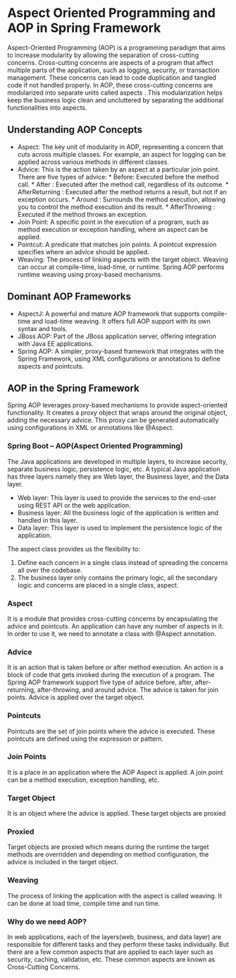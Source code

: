 # Aspect Oriented Programming and AOP in Spring Framework

Aspect-Oriented Programming (AOP) is a programming paradigm that aims to increase modularity by allowing the separation 
of cross-cutting concerns. 
Cross-cutting concerns are aspects of a program that affect multiple parts of the application, such as logging, security,
or transaction management. These concerns can lead to code duplication and tangled code if not handled properly.
In AOP, these cross-cutting concerns are modularized into separate units called aspects . 
This modularization helps keep the business logic clean and uncluttered by separating the additional functionalities into aspects.

## Understanding AOP Concepts
- Aspect: The key unit of modularity in AOP, representing a concern that cuts across multiple classes. 
           For example, an aspect for logging can be applied across various methods in different classes.
- Advice: This is the action taken by an aspect at a particular join point. There are five types of advice:
        * Before: Executed before the method call.
        * After : Executed after the method call, regardless of its outcome.
        * AfterReturning : Executed after the method returns a result, but not if an exception occurs.
        * Around : Surrounds the method execution, allowing you to control the method execution and its result.
        * AfterThrowing : Executed if the method throws an exception.
- Join Point: A specific point in the execution of a program, such as method execution or exception handling, 
  where an aspect can be applied.
- Pointcut: A predicate that matches join points. A pointcut expression specifies where an advice should be applied.
- Weaving: The process of linking aspects with the target object. 
  Weaving can occur at compile-time, load-time, or runtime. 
  Spring AOP performs runtime weaving using proxy-based mechanisms.

## Dominant AOP Frameworks
- AspectJ: A powerful and mature AOP framework that supports compile-time and load-time weaving. 
           It offers full AOP support with its own syntax and tools.
- JBoss AOP: Part of the JBoss application server, offering integration with Java EE applications.
- Spring AOP: A simpler, proxy-based framework that integrates with the Spring Framework, 
              using XML configurations or annotations to define aspects and pointcuts.

## AOP in the Spring Framework
Spring AOP leverages proxy-based mechanisms to provide aspect-oriented functionality. 
It creates a proxy object that wraps around the original object, adding the necessary advice. 
This proxy can be generated automatically using configurations in XML or annotations like @Aspect.

### Spring Boot – AOP(Aspect Oriented Programming)
The Java applications are developed in multiple layers, to increase security, separate business logic, persistence logic, etc. 
A typical Java application has three layers namely they are Web layer, the Business layer, and the Data layer.

* Web layer: This layer is used to provide the services to the end-user using REST API or the web application.
* Business layer: All the business logic of the application is written and handled in this layer.
* Data layer: This layer is used to implement the persistence logic of the application.

The aspect class provides us the flexibility to:
1. Define each concern in a single class instead of spreading the concerns all over the codebase.
2. The business layer only contains the primary logic, all the secondary logic and concerns are placed in a single class, aspect.

### Aspect
It is a module that provides cross-cutting concerns by encapsulating the advice and pointcuts. 
An application can have any number of aspects in it. In order to use it, we need to annotate a class with @Aspect annotation.

### Advice
It is an action that is taken before or after method execution. An action is a block of code that gets invoked during 
the execution of a program. The Spring AOP framework support five type of advice before, after, after-returning, 
after-throwing, and around advice. The advice is taken for join points. Advice is applied over the target object.

### Pointcuts
Pointcuts are the set of join points where the advice is executed. 
These pointcuts are defined using the expression or pattern.

### Join Points
It is a place in an application where the AOP Aspect is applied. 
A join point can be a method execution, exception handling, etc.

### Target Object
It is an object where the advice is applied. These target objects are proxied

### Proxied
Target objects are proxied which means during the runtime the target methods are overridden and depending 
on method configuration, the advice is included in the target object.

### Weaving
The process of linking the application with the aspect is called weaving. 
It can be done at load time, compile time and run time.

### Why do we need AOP?
In web applications, each of the layers(web, business, and data layer) are responsible for different tasks 
and they perform these tasks individually. But there are a few common aspects that are applied to each layer 
such as security, caching, validation, etc. These common aspects are known as Cross-Cutting Concerns.
